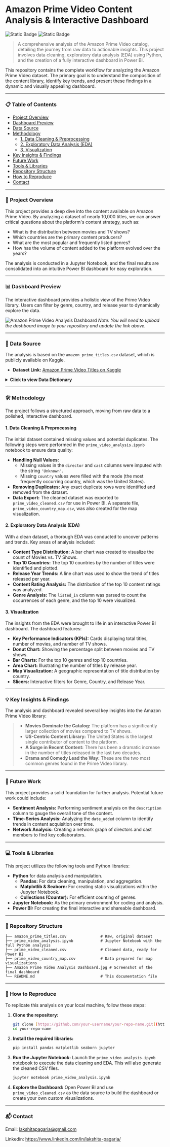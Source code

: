 # Amazon Prime Video Content Analysis & Interactive Dashboard


![Static Badge](https://img.shields.io/badge/Visualization-Power_BI-yellow?style=for-the-badge)
![Static Badge](https://img.shields.io/badge/Status-Completed-success?style=for-the-badge)

> A comprehensive analysis of the Amazon Prime Video catalog, detailing the journey from raw data to actionable insights. This project involves data cleaning, exploratory data analysis (EDA) using Python, and the creation of a fully interactive dashboard in Power BI.

This repository contains the complete workflow for analyzing the Amazon Prime Video dataset. The primary goal is to understand the composition of the content library, identify key trends, and present these findings in a dynamic and visually appealing dashboard.

---

### 📋 Table of Contents

* [Project Overview](#-project-overview)
* [Dashboard Preview](#-dashboard-preview)
* [Data Source](#-data-source)
* [Methodology](#%EF%B8%8F-methodology)
    * [1. Data Cleaning & Preprocessing](#1-data-cleaning--preprocessing)
    * [2. Exploratory Data Analysis (EDA)](#2-exploratory-data-analysis-eda)
    * [3. Visualization](#3-visualization)
* [Key Insights & Findings](#-key-insights--findings)
* [Future Work](#-future-work)
* [Tools & Libraries](#-tools--libraries)
* [Repository Structure](#-repository-structure)
* [How to Reproduce](#-how-to-reproduce)
* [Contact](#-contact)

---

### 🚀 Project Overview

This project provides a deep dive into the content available on Amazon Prime Video. By analyzing a dataset of nearly 10,000 titles, we can answer critical questions about the platform's content strategy, such as:

* What is the distribution between movies and TV shows?
* Which countries are the primary content producers?
* What are the most popular and frequently listed genres?
* How has the volume of content added to the platform evolved over the years?

The analysis is conducted in a Jupyter Notebook, and the final results are consolidated into an intuitive Power BI dashboard for easy exploration.

---

### 📊 Dashboard Preview

The interactive dashboard provides a holistic view of the Prime Video library. Users can filter by genre, country, and release year to dynamically explore the data.

![Amazon Prime Video Analysis Dashboard](https://github.com/LakshitaPagaria/Amazon-Prime-Video-Analysis-Project/blob/main/Amazon%20Prime%20Video%20Analysis%20Dashboard.png)
*Note: You will need to upload the dashboard image to your repository and update the link above.*

---

### 💾 Data Source

The analysis is based on the `amazon_prime_titles.csv` dataset, which is publicly available on Kaggle.

* **Dataset Link:** [Amazon Prime Video Titles on Kaggle](https://www.kaggle.com/datasets/shivamb/amazon-prime-movies-and-tv-shows)

<details>
<summary><strong>Click to view Data Dictionary</strong></summary>

| Column | Description | Data Type |
| :--- | :--- | :--- |
| `show_id` | Unique identifier for each title. | `object` |
| `type` | The type of content ('Movie' or 'TV Show'). | `object` |
| `title` | The name of the title. | `object` |
| `director` | The director(s) of the movie. | `object` |
| `cast` | The main actors in the title. | `object` |
| `country` | The country or countries of production. | `object` |
| `date_added`| The date the title was added to Prime Video. | `object` |
| `release_year`| The year the title was originally released. | `int64` |
| `rating` | The content rating (e.g., 13+, 18+, ALL). | `object` |
| `duration` | Duration (minutes for movies, seasons for TV shows).| `object` |
| `listed_in` | The genre(s) the title is listed under. | `object` |
| `description`| A brief summary of the title. | `object` |

</details>

---

### 🛠️ Methodology

The project follows a structured approach, moving from raw data to a polished, interactive dashboard.

#### 1. Data Cleaning & Preprocessing

The initial dataset contained missing values and potential duplicates. The following steps were performed in the `prime_video_analysis.ipynb` notebook to ensure data quality:
* **Handling Null Values:**
    * Missing values in the `director` and `cast` columns were imputed with the string `'Unknown'`.
    * Missing `country` values were filled with the mode (the most frequently occurring country, which was the United States).
* **Removing Duplicates:** Any exact duplicate rows were identified and removed from the dataset.
* **Data Export:** The cleaned dataset was exported to `prime_video_cleaned.csv` for use in Power BI. A separate file, `prime_video_country_map.csv`, was also created for the map visualization.

#### 2. Exploratory Data Analysis (EDA)

With a clean dataset, a thorough EDA was conducted to uncover patterns and trends. Key areas of analysis included:
* **Content Type Distribution:** A bar chart was created to visualize the count of Movies vs. TV Shows.
* **Top 10 Countries:** The top 10 countries by the number of titles were identified and plotted.
* **Release Year Trends:** A line chart was used to show the trend of titles released per year.
* **Content Rating Analysis:** The distribution of the top 10 content ratings was analyzed.
* **Genre Analysis:** The `listed_in` column was parsed to count the occurrences of each genre, and the top 10 were visualized.

#### 3. Visualization

The insights from the EDA were brought to life in an interactive Power BI dashboard. The dashboard features:
* **Key Performance Indicators (KPIs):** Cards displaying total titles, number of movies, and number of TV shows.
* **Donut Chart:** Showing the percentage split between movies and TV shows.
* **Bar Charts:** For the top 10 genres and top 10 countries.
* **Area Chart:** Illustrating the number of titles by release year.
* **Map Visualization:** A geographic representation of title distribution by country.
* **Slicers:** Interactive filters for Genre, Country, and Release Year.

---

### 💡 Key Insights & Findings

The analysis and dashboard revealed several key insights into the Amazon Prime Video library:
> * **Movies Dominate the Catalog:** The platform has a significantly larger collection of movies compared to TV shows.
> * **US-Centric Content Library:** The United States is the largest single contributor of content to the platform.
> * **A Surge in Recent Content:** There has been a dramatic increase in the number of titles released in the last two decades.
> * **Drama and Comedy Lead the Way:** These are the two most common genres found in the Prime Video library.

---

### 🔮 Future Work

This project provides a solid foundation for further analysis. Potential future work could include:
* **Sentiment Analysis:** Performing sentiment analysis on the `description` column to gauge the overall tone of the content.
* **Time-Series Analysis:** Analyzing the `date_added` column to identify trends in content acquisition over time.
* **Network Analysis:** Creating a network graph of directors and cast members to find key collaborators.

---

### 💻 Tools & Libraries

This project utilizes the following tools and Python libraries:

* **Python** for data analysis and manipulation.
    * **Pandas:** For data cleaning, manipulation, and aggregation.
    * **Matplotlib & Seaborn:** For creating static visualizations within the Jupyter Notebook.
    * **Collections (Counter):** For efficient counting of genres.
* **Jupyter Notebook:** As the primary environment for coding and analysis.
* **Power BI:** For creating the final interactive and shareable dashboard.

---

### 📂 Repository Structure

```
├── amazon_prime_titles.csv               # Raw, original dataset
├── prime_video_analysis.ipynb            # Jupyter Notebook with the full Python analysis
├── prime_video_cleaned.csv               # Cleaned data, ready for Power BI
├── prime_video_country_map.csv           # Data prepared for map visualizations
├── Amazon Prime Video Analysis Dashboard.jpg # Screenshot of the final dashboard
└── README.md                             # This documentation file
```

---

### 🚀 How to Reproduce

To replicate this analysis on your local machine, follow these steps:

1.  **Clone the repository:**
    ```bash
    git clone [https://github.com/your-username/your-repo-name.git](https://github.com/your-username/your-repo-name.git)
    cd your-repo-name
    ```

2.  **Install the required libraries:**
    ```bash
    pip install pandas matplotlib seaborn jupyter
    ```

3.  **Run the Jupyter Notebook:**
    Launch the `prime_video_analysis.ipynb` notebook to execute the data cleaning and EDA. This will also generate the cleaned CSV files.
    ```bash
    jupyter notebook prime_video_analysis.ipynb
    ```

4.  **Explore the Dashboard:**
    Open Power BI and use `prime_video_cleaned.csv` as the data source to build the dashboard or create your own custom visualizations.

---

### 📬 Contact

Email: lakshitapagaria@gmail.com

Linkedin: https://www.linkedin.com/in/lakshita-pagaria/
